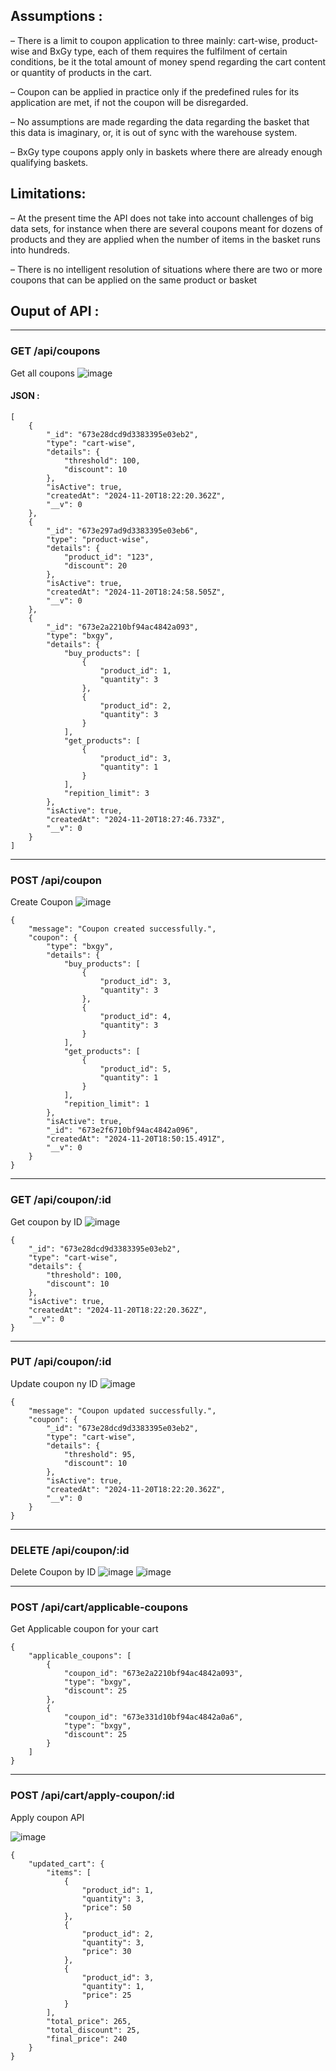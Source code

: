 ## Assumptions :
– There is a limit to coupon application to three mainly: cart-wise, product-wise and BxGy type, each of them requires the fulfilment of certain conditions, be it the total amount of money spend regarding the cart content or quantity of products in the cart.

– Coupon can be applied in practice only if the predefined rules for its application are met, if not the coupon will be disregarded.

– No assumptions are made regarding the data regarding the basket that this data is imaginary, or, it is out of sync with the warehouse system.

– BxGy type coupons apply only in baskets where there are already enough qualifying baskets.

## Limitations:
– At the present time the API does not take into account challenges of big data sets, for instance when there are several coupons meant for dozens of products and they are applied when the number of items in the basket runs into hundreds.

– There is no intelligent resolution of situations where there are two or more coupons that can be applied on the same product or basket

## Ouput of API  :
***

### GET /api/coupons 
Get all coupons 
![image](https://github.com/user-attachments/assets/2724d042-ef81-40fa-ba41-7b0839a3bb78) 
#### JSON : 
```
[
    {
        "_id": "673e28dcd9d3383395e03eb2",
        "type": "cart-wise",
        "details": {
            "threshold": 100,
            "discount": 10
        },
        "isActive": true,
        "createdAt": "2024-11-20T18:22:20.362Z",
        "__v": 0
    },
    {
        "_id": "673e297ad9d3383395e03eb6",
        "type": "product-wise",
        "details": {
            "product_id": "123",
            "discount": 20
        },
        "isActive": true,
        "createdAt": "2024-11-20T18:24:58.505Z",
        "__v": 0
    },
    {
        "_id": "673e2a2210bf94ac4842a093",
        "type": "bxgy",
        "details": {
            "buy_products": [
                {
                    "product_id": 1,
                    "quantity": 3
                },
                {
                    "product_id": 2,
                    "quantity": 3
                }
            ],
            "get_products": [
                {
                    "product_id": 3,
                    "quantity": 1
                }
            ],
            "repition_limit": 3
        },
        "isActive": true,
        "createdAt": "2024-11-20T18:27:46.733Z",
        "__v": 0
    }
]
```

***

### POST /api/coupon
Create Coupon 
![image](https://github.com/user-attachments/assets/2571eff3-af6e-41f5-81f3-13d6b841212b)

```
{
    "message": "Coupon created successfully.",
    "coupon": {
        "type": "bxgy",
        "details": {
            "buy_products": [
                {
                    "product_id": 3,
                    "quantity": 3
                },
                {
                    "product_id": 4,
                    "quantity": 3
                }
            ],
            "get_products": [
                {
                    "product_id": 5,
                    "quantity": 1
                }
            ],
            "repition_limit": 1
        },
        "isActive": true,
        "_id": "673e2f6710bf94ac4842a096",
        "createdAt": "2024-11-20T18:50:15.491Z",
        "__v": 0
    }
}
```

***

### GET /api/coupon/:id 
Get coupon by ID 
![image](https://github.com/user-attachments/assets/f65e15cc-d2df-41d4-a509-8699b90ad805)

```
{
    "_id": "673e28dcd9d3383395e03eb2",
    "type": "cart-wise",
    "details": {
        "threshold": 100,
        "discount": 10
    },
    "isActive": true,
    "createdAt": "2024-11-20T18:22:20.362Z",
    "__v": 0
}
```

***

### PUT /api/coupon/:id
Update coupon ny ID 
![image](https://github.com/user-attachments/assets/7e335449-6f51-4673-8f88-480565aace14)

```
{
    "message": "Coupon updated successfully.",
    "coupon": {
        "_id": "673e28dcd9d3383395e03eb2",
        "type": "cart-wise",
        "details": {
            "threshold": 95,
            "discount": 10
        },
        "isActive": true,
        "createdAt": "2024-11-20T18:22:20.362Z",
        "__v": 0
    }
}
```

***

### DELETE /api/coupon/:id 
Delete Coupon by ID 
![image](https://github.com/user-attachments/assets/0554c29b-4b77-45d5-98dc-0396d8b93bc9)
![image](https://github.com/user-attachments/assets/b617a406-d3e5-4876-af52-e39df0b07201)

***

### POST /api/cart/applicable-coupons 
Get Applicable coupon for your cart 

```
{
    "applicable_coupons": [
        {
            "coupon_id": "673e2a2210bf94ac4842a093",
            "type": "bxgy",
            "discount": 25
        },
        {
            "coupon_id": "673e331d10bf94ac4842a0a6",
            "type": "bxgy",
            "discount": 25
        }
    ]
}
```

***

### POST /api/cart/apply-coupon/:id 

Apply coupon API 

![image](https://github.com/user-attachments/assets/a77a2442-c131-4ef2-9cab-f8165515f4ea)

```
{
    "updated_cart": {
        "items": [
            {
                "product_id": 1,
                "quantity": 3,
                "price": 50
            },
            {
                "product_id": 2,
                "quantity": 3,
                "price": 30
            },
            {
                "product_id": 3,
                "quantity": 1,
                "price": 25
            }
        ],
        "total_price": 265,
        "total_discount": 25,
        "final_price": 240
    }
}
```





